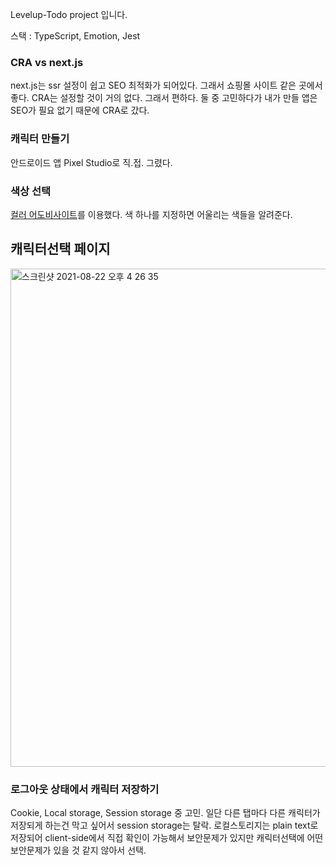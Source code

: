 Levelup-Todo project 입니다.

스택 : TypeScript, Emotion, Jest

### CRA vs next.js

next.js는 ssr 설정이 쉽고 SEO 최적화가 되어있다. 그래서 쇼핑몰 사이트 같은 곳에서 좋다.
CRA는 설정할 것이 거의 없다. 그래서 편하다.
둘 중 고민하다가 내가 만들 앱은 SEO가 필요 없기 때문에 CRA로 갔다.

### 캐릭터 만들기

안드로이드 앱 Pixel Studio로 직.접. 그렸다.

### 색상 선택

[컬러 어도비사이트](https://color.adobe.com/ko/create/color-wheel)를 이용했다. 색 하나를 지정하면 어울리는 색들을 알려준다.

## 캐릭터선택 페이지
<img width="797" alt="스크린샷 2021-08-22 오후 4 26 35" src="https://user-images.githubusercontent.com/60434382/130346374-e8f89772-7b80-4d8e-a2ca-eb60133e1587.png">


### 로그아웃 상태에서 캐릭터 저장하기

Cookie, Local storage, Session storage 중 고민.
일단 다른 탭마다 다른 캐릭터가 저장되게 하는건 막고 싶어서 session storage는 탈락.
로컬스토리지는 plain text로 저장되어 client-side에서 직접 확인이 가능해서 보안문제가 있지만 캐릭터선택에 어떤 보안문제가 있을 것 같지 않아서 선택.
